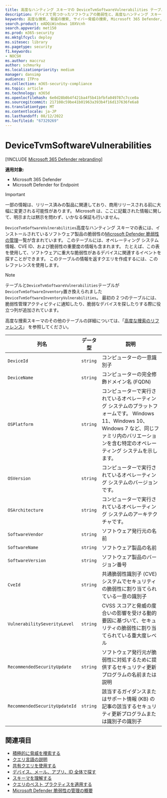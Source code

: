 ```yaml
---
title: 高度なハンティング スキーマの DeviceTvmSoftwareVulnerabilities テーブル
description: デバイスで見つかったソフトウェアの脆弱性と、高度なハンティング スキーマの DeviceTvmSoftwareVulnerabilities テーブルの各脆弱性に対処する利用可能なセキュリティ更新プログラムの一覧について説明します。
keywords: 高度な捜索, 脅威の捜索, サイバー脅威の捜索, Microsoft 365 Defender, microsoft 365, m365, 検索, クエリ, テレメトリ, スキーマ参照, kusto, テーブル, 列, データ型, 説明, 脅威&脆弱性管理, TVM, デバイス管理, ソフトウェア, インベントリ, 脆弱性, CVE ID, OS DeviceTvmSoftwareInventoryVulnerabilities
search.product: eADQiWindows 10XVcnh
search.appverid: met150
ms.prod: m365-security
ms.mktglfcycl: deploy
ms.sitesec: library
ms.pagetype: security
f1.keywords:
- NOCSH
ms.author: maccruz
author: schmurky
ms.localizationpriority: medium
manager: dansimp
audience: ITPro
ms.collection: m365-security-compliance
ms.topic: article
ms.technology: m365d
ms.openlocfilehash: 6e0d28b0b4f421ba4f5b41bfbfa049787c7cce0a
ms.sourcegitcommit: 217108c59be41b01963a393b4f16d137636fe6a8
ms.translationtype: MT
ms.contentlocale: ja-JP
ms.lasthandoff: 08/12/2022
ms.locfileid: "67329269"
---
```

# <a name="devicetvmsoftwarevulnerabilities"></a>DeviceTvmSoftwareVulnerabilities

[!INCLUDE [Microsoft 365 Defender rebranding](../includes/microsoft-defender.md)]


**適用対象:**
- Microsoft 365 Defender
- Microsoft Defender for Endpoint

>[!IMPORTANT]
> 一部の情報は、リリース済みの製品に関連しており、商用リリースされる前に大幅に変更される可能性があります。 Microsoft は、ここに記載された情報に関して、明示または黙示を問わず、いかなる保証も行いません。

`DeviceTvmSoftwareVulnerabilities`高度なハンティング スキーマの表には、インストールされているソフトウェア製品の脆弱性の[Microsoft Defender 脆弱性の管理](/windows/security/threat-protection/microsoft-defender-atp/next-gen-threat-and-vuln-mgt)一覧が含まれています。 このテーブルには、オペレーティング システム情報、CVE ID、および脆弱性の重要度の情報も含まれます。 たとえば、この表を使用して、ソフトウェアに重大な脆弱性があるデバイスに関連するイベントを探すことができます。 このテーブルの情報を返すクエリを作成するには、このレファレンスを使用します。

>[!NOTE]
> テーブルと`DeviceTvmSoftwareVulnerabilities`テーブルが`DeviceTvmSoftwareInventory`置き換えられました`DeviceTvmSoftwareInventoryVulnerabilities`。 最初の 2 つのテーブルには、脆弱性管理アクティビティに通知したり、脆弱なデバイスを探したりする際に役立つ列が追加されています。

高度な捜索スキーマのその他のテーブルの詳細については、「[高度な捜索のリファレンス](advanced-hunting-schema-tables.md)」 を参照してください。

| 列名 | データ型 | 説明 |
|-------------|-----------|-------------|
| `DeviceId` | `string` | コンピューターの一意識別子 |
| `DeviceName` | `string` | コンピューターの完全修飾ドメイン名 (FQDN) |
| `OSPlatform` | `string` | コンピューターで実行されているオペレーティング システムのプラットフォームです。 Windows 11、Windows 10、Windows 7 など、同じファミリ内のバリエーションを含む特定のオペレーティング システムを示します。 |
| `OSVersion` | `string` | コンピューターで実行されているオペレーティング システムのバージョンです。 |
| `OSArchitecture` | `string` | コンピューターで実行されているオペレーティング システムのアーキテクチャです。 |
| `SoftwareVendor` | `string` | ソフトウェア発行元の名前 |
| `SoftwareName` | `string` | ソフトウェア製品の名前 |
| `SoftwareVersion` | `string` | ソフトウェア製品のバージョン番号 |
| `CveId` | `string` | 共通脆弱性識別子 (CVE) システムでセキュリティの脆弱性に割り当てられている一意の識別子  |
| `VulnerabilitySeverityLevel` | `string` | CVSS スコアと脅威の度合いの影響を受ける動的要因に基づいて、セキュリティの脆弱性に割り当てられている重大度レベル |
| `RecommendedSecurityUpdate` | `string` | ソフトウェア発行元が脆弱性に対処するために提供するセキュリティ更新プログラムの名前または説明 |
| `RecommendedSecurityUpdateId` | `string` | 該当するガイダンスまたはサポート情報 (KB) の記事の該当するセキュリティ更新プログラムまたは識別子の識別子 |



## <a name="related-topics"></a>関連項目

- [積極的に脅威を捜索する](advanced-hunting-overview.md)
- [クエリ言語の説明](advanced-hunting-query-language.md)
- [共有クエリを使用する](advanced-hunting-shared-queries.md)
- [デバイス、メール、アプリ、ID 全体で探す](advanced-hunting-query-emails-devices.md)
- [スキーマを理解する](advanced-hunting-schema-tables.md)
- [クエリのベスト プラクティスを適用する](advanced-hunting-best-practices.md)
- [Microsoft Defender 脆弱性の管理の概要](/windows/security/threat-protection/microsoft-defender-atp/next-gen-threat-and-vuln-mgt)